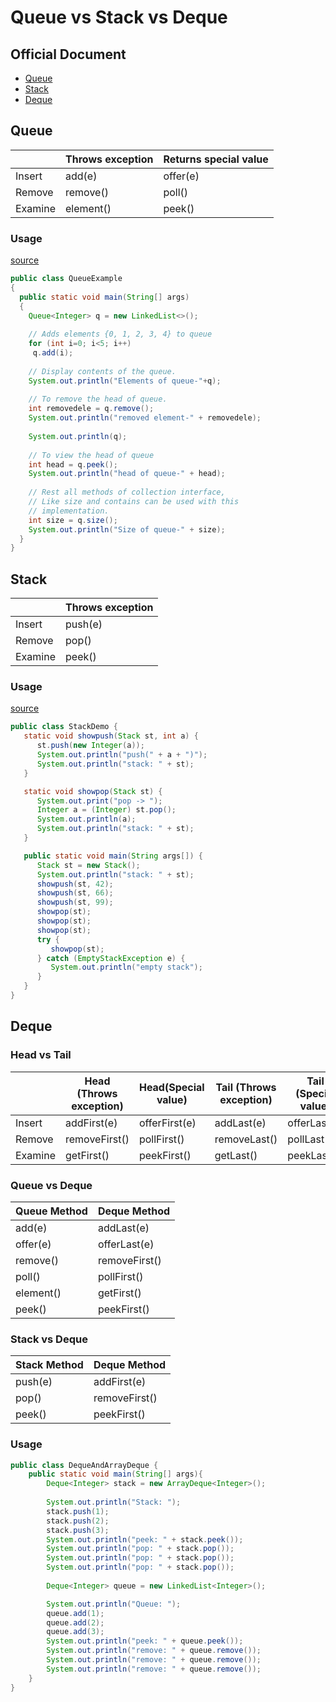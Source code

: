 # Queue vs Stack vs Deque

## Official Document

* [Queue](https://docs.oracle.com/javase/8/docs/api/java/util/Queue.html)
* [Stack](https://docs.oracle.com/javase/8/docs/api/java/util/Stack.html)
* [Deque](https://docs.oracle.com/javase/8/docs/api/java/util/Deque.html)

## Queue

|        |Throws exception  |Returns special value   |
|--------|------------------|------------------------|
|Insert  |add(e)            |offer(e)                |
|Remove  |remove()          |poll()                  |
|Examine |element()         |peek()                  |

### Usage

[source](https://www.geeksforgeeks.org/queue-interface-java/)

```java
public class QueueExample
{
  public static void main(String[] args)
  {
    Queue<Integer> q = new LinkedList<>();
 
    // Adds elements {0, 1, 2, 3, 4} to queue
    for (int i=0; i<5; i++)
     q.add(i);
 
    // Display contents of the queue.
    System.out.println("Elements of queue-"+q);
 
    // To remove the head of queue.
    int removedele = q.remove();
    System.out.println("removed element-" + removedele);
 
    System.out.println(q);
 
    // To view the head of queue
    int head = q.peek();
    System.out.println("head of queue-" + head);
 
    // Rest all methods of collection interface,
    // Like size and contains can be used with this
    // implementation.
    int size = q.size();
    System.out.println("Size of queue-" + size);
  }
}

```

## Stack

|        |Throws exception  |
|--------|------------------|
|Insert  |push(e)           |
|Remove  |pop()             |
|Examine |peek()            |

### Usage

[source](https://www.tutorialspoint.com/java/java_stack_class.htm)

```java
public class StackDemo {
   static void showpush(Stack st, int a) {
      st.push(new Integer(a));
      System.out.println("push(" + a + ")");
      System.out.println("stack: " + st);
   }

   static void showpop(Stack st) {
      System.out.print("pop -> ");
      Integer a = (Integer) st.pop();
      System.out.println(a);
      System.out.println("stack: " + st);
   }

   public static void main(String args[]) {
      Stack st = new Stack();
      System.out.println("stack: " + st);
      showpush(st, 42);
      showpush(st, 66);
      showpush(st, 99);
      showpop(st);
      showpop(st);
      showpop(st);
      try {
         showpop(st);
      } catch (EmptyStackException e) {
         System.out.println("empty stack");
      }
   }
}
```
## Deque

### Head vs Tail

||Head (Throws exception)|Head(Special value)|Tail (Throws exception)|Tail (Special value)|
|-------|-----------------|-------------|------------------|--------------|
|Insert |addFirst(e)      |offerFirst(e)|addLast(e)        |offerLast(e)  |
|Remove |removeFirst()    |pollFirst()  |removeLast()      |pollLast()    |
|Examine|getFirst()       |peekFirst()  |getLast()         |peekLast()    |


### Queue vs Deque

|Queue Method |Deque Method |
|-------------|-------------|
|add(e)       |addLast(e)   |
|offer(e)     |offerLast(e) |
|remove()     |removeFirst()|
|poll()       |pollFirst()  |
|element()    |getFirst()   |
|peek()       |peekFirst()  |

### Stack vs Deque

|Stack Method  |Deque Method  |
|--------------|--------------|
|push(e)       |addFirst(e)   |
|pop()         |removeFirst() |
|peek()        |peekFirst()   |

### Usage

```java
public class DequeAndArrayDeque {
    public static void main(String[] args){
        Deque<Integer> stack = new ArrayDeque<Integer>();
        
        System.out.println("Stack: ");
        stack.push(1);
        stack.push(2);
        stack.push(3);
        System.out.println("peek: " + stack.peek());
        System.out.println("pop: " + stack.pop());
        System.out.println("pop: " + stack.pop());
        System.out.println("pop: " + stack.pop());
        
        Deque<Integer> queue = new LinkedList<Integer>();

        System.out.println("Queue: ");
        queue.add(1);
        queue.add(2);
        queue.add(3);
        System.out.println("peek: " + queue.peek());
        System.out.println("remove: " + queue.remove());
        System.out.println("remove: " + queue.remove());
        System.out.println("remove: " + queue.remove());
    }
}
```
